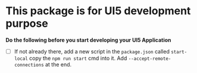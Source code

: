 # This package is for UI5 development purpose
**Do the following before you start developing your UI5 Application**

- [ ] If not already there, add a new script in the `package.json` called `start-local` copy the `npm run start` cmd into it. Add `--accept-remote-connections` at the end. 
